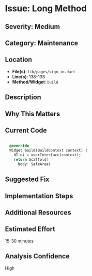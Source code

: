 # Issue: Long Method

## Severity: Medium

## Category: Maintenance

## Location
- **File(s)**: `lib/pages/sign_in.dart`
- **Line(s)**: 138-138
- **Method/Widget**: `build`

## Description


## Why This Matters


## Current Code
```dart

  @override
  Widget build(BuildContext context) {
    UI ui = userInterface(context);
    return Scaffold(
      body: SafeArea(
```

## Suggested Fix


## Implementation Steps


## Additional Resources


## Estimated Effort
15-30 minutes

## Analysis Confidence
High
